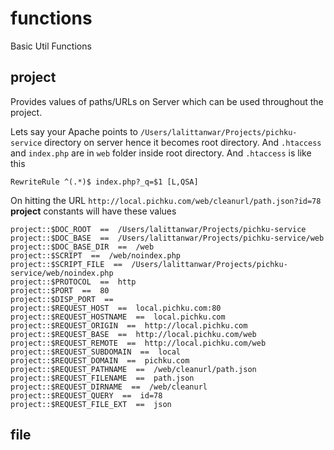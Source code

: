 # functions
Basic Util Functions



## project
Provides values of paths/URLs on Server which can be used throughout the project.

Lets say your Apache points to `/Users/lalittanwar/Projects/pichku-service` directory on server hence it becomes root directory. 
And `.htaccess` and `index.php` are in `web` folder inside root directory. And `.htaccess` is like this
```.htaccess
RewriteRule ^(.*)$ index.php?_q=$1 [L,QSA]
```
On hitting the URL `http://local.pichku.com/web/cleanurl/path.json?id=78` **project** constants will have these values
 ```
project::$DOC_ROOT  ==  /Users/lalittanwar/Projects/pichku-service
project::$DOC_BASE  ==  /Users/lalittanwar/Projects/pichku-service/web
project::$DOC_BASE_DIR  ==  /web
project::$SCRIPT  ==  /web/noindex.php
project::$SCRIPT_FILE  ==  /Users/lalittanwar/Projects/pichku-service/web/noindex.php
project::$PROTOCOL  ==  http
project::$PORT  ==  80
project::$DISP_PORT  ==  
project::$REQUEST_HOST  ==  local.pichku.com:80
project::$REQUEST_HOSTNAME  ==  local.pichku.com
project::$REQUEST_ORIGIN  ==  http://local.pichku.com
project::$REQUEST_BASE  ==  http://local.pichku.com/web
project::$REQUEST_REMOTE  ==  http://local.pichku.com/web
project::$REQUEST_SUBDOMAIN  ==  local
project::$REQUEST_DOMAIN  ==  pichku.com
project::$REQUEST_PATHNAME  ==  /web/cleanurl/path.json
project::$REQUEST_FILENAME  ==  path.json
project::$REQUEST_DIRNAME  ==  /web/cleanurl
project::$REQUEST_QUERY  ==  id=78
project::$REQUEST_FILE_EXT  ==  json
```

## file





